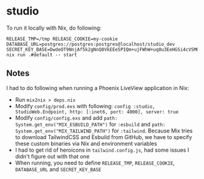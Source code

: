 # studio

To run it locally with Nix, do following:

```
RELEASE_TMP=/tmp RELEASE_COOKIE=my-cookie DATABASE_URL=postgres://postgres:postgres@localhost/studio_dev SECRET_KEY_BASE=DwdeOT9NnjAf5k2gNnQ8VkEEe5PIQm+ujFWhW+uq0u3EeHGSi4cVSMQbLFJo8vpa nix run .#default -- start
```

## Notes

I had to do following when running a Phoenix LiveView application in Nix:

- Run `mix2nix > deps.nix`
- Modify `config/prod.exs` with following: `config :studio, StudioWeb.Endpoint, http: [:inet6, port: 4000], server: true`
- Modify `config/config.exs` and add `path: System.get_env("MIX_ESBUILD_PATH")` for `:esbuild` and `path: System.get_env("MIX_TAILWIND_PATH")` for `:tailwind`. Because Mix tries to download TailwindCSS and Esbuild from GitHub, we have to specify these custom binaries via Nix and environment variables
- I had to get rid of heroicons in `tailwind.config.js`, had some issues I didn't figure out with that one
- When running, you need to define `RELEASE_TMP`, `RELEASE_COOKIE`, `DATABASE_URL` and `SECRET_KEY_BASE`

